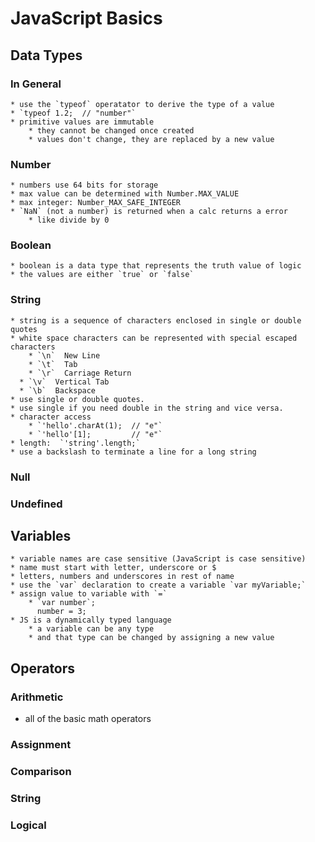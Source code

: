 # JavaScript Basics

## Data Types
### In General
    * use the `typeof` operatator to derive the type of a value
    * `typeof 1.2;  // "number"`
    * primitive values are immutable
        * they cannot be changed once created
        * values don't change, they are replaced by a new value

### Number
    * numbers use 64 bits for storage
    * max value can be determined with Number.MAX_VALUE
    * max integer: Number_MAX_SAFE_INTEGER
    * `NaN` (not a number) is returned when a calc returns a error
        * like divide by 0

### Boolean
    * boolean is a data type that represents the truth value of logic
    * the values are either `true` or `false`

### String
    * string is a sequence of characters enclosed in single or double quotes
    * white space characters can be represented with special escaped characters
        * `\n`  New Line
        * `\t`  Tab
        * `\r`  Carriage Return
      * `\v`  Vertical Tab
      * `\b`  Backspace
    * use single or double quotes.
    * use single if you need double in the string and vice versa.
    * character access
        * `'hello'.charAt(1);  // "e"`
        * `'hello'[1];         // "e"`
    * length:  `'string'.length;`
    * use a backslash to terminate a line for a long string

### Null

### Undefined

## Variables
    * variable names are case sensitive (JavaScript is case sensitive)
    * name must start with letter, underscore or $
    * letters, numbers and underscores in rest of name
    * use the `var` declaration to create a variable `var myVariable;`
    * assign value to variable with `=`
        * `var number`;
          number = 3;
    * JS is a dynamically typed language
        * a variable can be any type
        * and that type can be changed by assigning a new value

## Operators
### Arithmetic
  * all of the basic math operators
### Assignment
### Comparison
### String
### Logical
